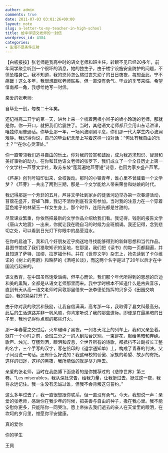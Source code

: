 ```yaml
---
author: admin
comments: true
date: 2011-07-03 03:01:26+00:00
layout: note
slug: a-letter-to-my-teacher-in-high-school
title: 给中学语文老师的一封信
wordpress_id: 4384
categories:
- 生活不是条件反射
---
```


【白板报按】张老师是我高中时的语文老师和班主任，转眼不见已经20多年，前年同学聚会听到一个很坏的消息，她的独生子，由于楼宇设施安全防护的问题，不慎坠楼身亡。我不知道，我的恩师怎么熬过丧失幼子的日日夜夜，每想至此，宁不痛哉！这么多年，我很想跟张老师联系，但一直没有勇气。毕业的季节来临，希望借南都一角，我想给她写一封信。

亲爱的张老师:

自毕业一别，匆匆二十年矣。

还记得高二开学的第一天，讲台上来一个梳着两根小辫子的娇小玲珑的老师，那就是你。你一开口，就把我们给震住了。当时，其他语文老师都只会用山东话讲课，唯独你用普通话。你毕业那一年，一场风波刚刚平息，你们那一代大学生内心波澜难静。我记得你说，自己的毕业纪念册上写着这样一段对话：“何处有我自由的乐土？”“在你心灵深处。”

你一直带领我们追寻自由的乐土。你对我的赞赏和鼓励，成为我追求知识、智慧和美好事物的动力。在你和其他语文老师的张罗下，我们成立了一个全县历史上第一个文学社—芦芽文学社，取苏东坡“蓬蒿遍地芦芽短”诗意，也因为家乡盛产芦苇。

《芦芽》创刊号铅印出来，全校轰动。那时的小镇青年，谁心里不曾藏着一个文学梦？《芦芽》一共出了两到三期，那是一个文学能给人带来荣誉和姑娘的时代。

我记得那是一个芳菲的五月，芦芽文学社到家乡的徒骇河边举办第一次春游活动，苜蓿花盛开，野蜂飞舞，我记不清你到底有没有参加。当时我的注意力在一个穿着蓝色裙子的林黛玉一样女生身上。那个时节，连阳光都是甘甜的。

尽管课业繁重，你依然把最新的文学作品介绍给我们看。我记得，钱刚的报告文学《唐山大地震》一出来，你就让我在晚自习的时候为全班朗诵。我还记得，念到悲切之处，可以看到日光灯下你眼中的晶莹泪水。

在你的启迪下，我和几个好朋友近乎痴迷地寻找能够得到的新鲜思想和当代作品。县图书馆成了我们猎取知识的圣地，在那里，我们把《读书》的每一页都翻遍，并且知道了萨特、加缪、拉罗福什科。并在《世界文学》杂志上，抢先读到了卡尔维诺的《树上的男爵》和略萨的《酒吧长谈》，而这两个名字是过了20年以后才在中国流行起来的。

语文教育，在中国虽然饱受诟病，但平心而论，我们那个年代所得到的思想的启迪和美的熏陶，全都是从语文老师那里而来。我中学时根本不知道什么是古典音乐，直到有天从高一语文老师时寅敦那里借来一张李德伦指挥的贝多芬《田园交响曲》，我的耳朵打开了。

由于你对我的欣赏和鼓励，让我自信满满，高考那一年，我取得了县文科最高分。此后的生活道路并非一帆风顺，你肯定听说了我的那些遭际。即便是在最黑暗的日子里，我也记得你点燃的那些灯火。

那一年春夏之交过后，火车碾碎了黑夜。一列冬天北上的列车上，我和父亲坐着。就在一个小时之前，全班三分之一的人到站台送别。一束鲜花，献给黑暗和弃绝。歌声、烛光、穿肠烈酒，眼泪和叹息，全世界所有的诗歌，都抵挡不过副校长工整的名字，三个手写的汉字，写在铅印的《退学通知单》上，构成了青春的判决。父子间没说一句话。还有什么好说的？我这母校的骄傲、家族的希望、故乡的寄托。这样的归途，这样的黑夜，我所能做的就是尽力睡去。

亲爱的张老师，当时在我胳膊下面垫着的是你推荐过的《悲惨世界》第三卷。“Les miserables，我从深处求告，给我力量，让我挺过去，挺过这一夜，我将永远记住。我一生没有忠诚过谁，但我不会背叛这句誓约。”

这么多年过去了，我一直很想跟你联系，但一直没有勇气。今天，我想说一声：亲爱的张老师，感谢你在我少年的时候，把美善与自由的种子，撒在我心里。我不能安慰你更多，只能陪你一同哭泣。愿上帝抹去我们逝去的亲人在天堂里的眼泪，在坎坷的岁月里，惟愿你平安健康。

真的爱你

你的学生 

王佩
